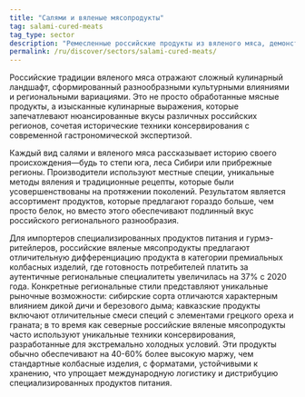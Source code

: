 ```yaml
---
title: "Салями и вяленые мясопродукты"
tag: salami-cured-meats
tag_type: sector
description: "Ремесленные российские продукты из вяленого мяса, демонстрирующие уникальные региональные вкусовые профили и традиционные техники консервирования."
permalink: /ru/discover/sectors/salami-cured-meats/
---
```


Российские традиции вяленого мяса отражают сложный кулинарный ландшафт, сформированный разнообразными культурными влияниями и региональными вариациями. Это не просто обработанные мясные продукты, а изысканные кулинарные выражения, которые запечатлевают нюансированные вкусы различных российских регионов, сочетая исторические техники консервирования с современной гастрономической экспертизой.

Каждый вид салями и вяленого мяса рассказывает историю своего происхождения—будь то степи юга, леса Сибири или прибрежные регионы. Производители используют местные специи, уникальные методы вяления и традиционные рецепты, которые были усовершенствованы на протяжении поколений. Результатом является ассортимент продуктов, которые предлагают гораздо больше, чем просто белок, но вместо этого обеспечивают подлинный вкус российского регионального разнообразия.

Для импортеров специализированных продуктов питания и гурмэ-ритейлеров, российские вяленые мясопродукты предлагают отличительную дифференциацию продукта в категории премиальных колбасных изделий, где готовность потребителей платить за аутентичные региональные специалитеты увеличилась на 37% с 2020 года. Конкретные региональные стили представляют уникальные рыночные возможности: сибирские сорта отличаются характерным влиянием дикой дичи и березового дыма; кавказские продукты включают отличительные смеси специй с элементами грецкого ореха и граната; в то время как северные российские вяленые мясопродукты часто используют уникальные техники консервирования, разработанные для экстремально холодных условий. Эти продукты обычно обеспечивают на 40-60% более высокую маржу, чем стандартные колбасные изделия, с форматами, устойчивыми к хранению, что упрощает международную логистику и дистрибуцию специализированных продуктов питания.